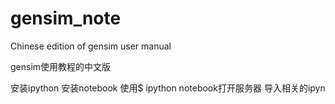 gensim_note
===========

Chinese edition of gensim user manual

gensim使用教程的中文版

安装ipython
安装notebook
使用$ ipython notebook打开服务器
导入相关的ipyn
